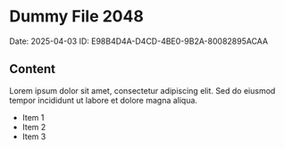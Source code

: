 # Dummy File 2048

Date: 2025-04-03
ID: E98B4D4A-D4CD-4BE0-9B2A-80082895ACAA

## Content

Lorem ipsum dolor sit amet, consectetur adipiscing elit.
Sed do eiusmod tempor incididunt ut labore et dolore magna aliqua.

* Item 1
* Item 2
* Item 3

